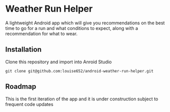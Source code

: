 # Weather Run Helper

A lightweight Android app which will give you recommendations on the best time to go for a run and what conditions to expect, along with a recommendation for what to wear.

## Installation

Clone this repository and import into Anroid Studio

```git
git clone git@github.com:louise652/android-weather-run-helper.git
```

## Roadmap
This is the first iteration of the app and it is under construction subject to frequent code updates
